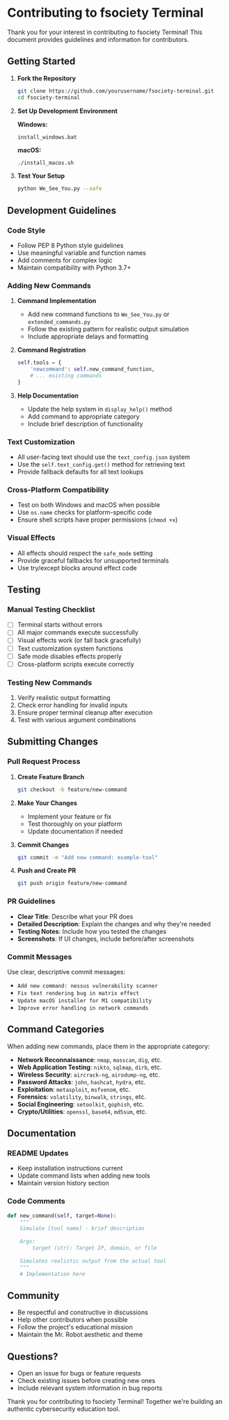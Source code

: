 # Contributing to fsociety Terminal

Thank you for your interest in contributing to fsociety Terminal! This document provides guidelines and information for contributors.

## Getting Started

1. **Fork the Repository**
   ```bash
   git clone https://github.com/yourusername/fsociety-terminal.git
   cd fsociety-terminal
   ```

2. **Set Up Development Environment**
   
   **Windows:**
   ```batch
   install_windows.bat
   ```
   
   **macOS:**
   ```bash
   ./install_macos.sh
   ```

3. **Test Your Setup**
   ```bash
   python We_See_You.py --safe
   ```

## Development Guidelines

### Code Style
- Follow PEP 8 Python style guidelines
- Use meaningful variable and function names
- Add comments for complex logic
- Maintain compatibility with Python 3.7+

### Adding New Commands

1. **Command Implementation**
   - Add new command functions to `We_See_You.py` or `extended_commands.py`
   - Follow the existing pattern for realistic output simulation
   - Include appropriate delays and formatting

2. **Command Registration**
   ```python
   self.tools = {
       'newcommand': self.new_command_function,
       # ... existing commands
   }
   ```

3. **Help Documentation**
   - Update the help system in `display_help()` method
   - Add command to appropriate category
   - Include brief description of functionality

### Text Customization

- All user-facing text should use the `text_config.json` system
- Use the `self.text_config.get()` method for retrieving text
- Provide fallback defaults for all text lookups

### Cross-Platform Compatibility

- Test on both Windows and macOS when possible
- Use `os.name` checks for platform-specific code
- Ensure shell scripts have proper permissions (`chmod +x`)

### Visual Effects

- All effects should respect the `safe_mode` setting
- Provide graceful fallbacks for unsupported terminals
- Use try/except blocks around effect code

## Testing

### Manual Testing Checklist

- [ ] Terminal starts without errors
- [ ] All major commands execute successfully
- [ ] Visual effects work (or fall back gracefully)
- [ ] Text customization system functions
- [ ] Safe mode disables effects properly
- [ ] Cross-platform scripts execute correctly

### Testing New Commands

1. Verify realistic output formatting
2. Check error handling for invalid inputs
3. Ensure proper terminal cleanup after execution
4. Test with various argument combinations

## Submitting Changes

### Pull Request Process

1. **Create Feature Branch**
   ```bash
   git checkout -b feature/new-command
   ```

2. **Make Your Changes**
   - Implement your feature or fix
   - Test thoroughly on your platform
   - Update documentation if needed

3. **Commit Changes**
   ```bash
   git commit -m "Add new command: example-tool"
   ```

4. **Push and Create PR**
   ```bash
   git push origin feature/new-command
   ```

### PR Guidelines

- **Clear Title**: Describe what your PR does
- **Detailed Description**: Explain the changes and why they're needed
- **Testing Notes**: Include how you tested the changes
- **Screenshots**: If UI changes, include before/after screenshots

### Commit Messages

Use clear, descriptive commit messages:
- `Add new command: nessus vulnerability scanner`
- `Fix text rendering bug in matrix effect`
- `Update macOS installer for M1 compatibility`
- `Improve error handling in network commands`

## Command Categories

When adding new commands, place them in the appropriate category:

- **Network Reconnaissance**: `nmap`, `masscan`, `dig`, etc.
- **Web Application Testing**: `nikto`, `sqlmap`, `dirb`, etc.
- **Wireless Security**: `aircrack-ng`, `airodump-ng`, etc.
- **Password Attacks**: `john`, `hashcat`, `hydra`, etc.
- **Exploitation**: `metasploit`, `msfvenom`, etc.
- **Forensics**: `volatility`, `binwalk`, `strings`, etc.
- **Social Engineering**: `setoolkit`, `gophish`, etc.
- **Crypto/Utilities**: `openssl`, `base64`, `md5sum`, etc.

## Documentation

### README Updates
- Keep installation instructions current
- Update command lists when adding new tools
- Maintain version history section

### Code Comments
```python
def new_command(self, target=None):
    """
    Simulate [tool name] - brief description
    
    Args:
        target (str): Target IP, domain, or file
        
    Simulates realistic output from the actual tool
    """
    # Implementation here
```

## Community

- Be respectful and constructive in discussions
- Help other contributors when possible
- Follow the project's educational mission
- Maintain the Mr. Robot aesthetic and theme

## Questions?

- Open an issue for bugs or feature requests
- Check existing issues before creating new ones
- Include relevant system information in bug reports

Thank you for contributing to fsociety Terminal! Together we're building an authentic cybersecurity education tool.